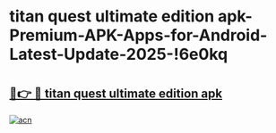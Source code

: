 # titan quest ultimate edition apk-Premium-APK-Apps-for-Android-Latest-Update-2025-!6e0kq

# <h2><a href="https://googleone.com">🔗👉 🔴 titan quest ultimate edition apk</a></h2>

[![acn](https://github.com/user-attachments/assets/0f9c940e-d8b0-45ae-aac7-cd30a18b3e1c)](https://googleone.com)

